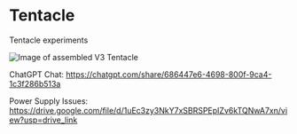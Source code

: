 # Tentacle
 Tentacle experiments

![Image of assembled V3 Tentacle](/assets/images/Tentaclev3.png)

ChatGPT Chat: https://chatgpt.com/share/686447e6-4698-800f-9ca4-1c3f286b513a

Power Supply Issues:
https://drive.google.com/file/d/1uEc3zy3NkY7xSBRSPEpIZv6kTQNwA7xn/view?usp=drive_link
